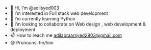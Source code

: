 - 👋 Hi, I’m @adilsyed003
- 👀 I’m interested in Full stack web development
- 🌱 I’m currently learning Python 
- 💞️ I’m looking to collaborate on Web design , web development & deployment
- 📫 How to reach me adilabraarsyed2803@gmail.com
- 😄 Pronouns: he/him

<!---
adilsyed003/adilsyed003 is a ✨ special ✨ repository because its `README.md` (this file) appears on your GitHub profile.
You can click the Preview link to take a look at your changes.
--->
